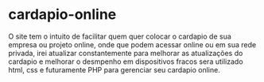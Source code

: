 # cardapio-online
O site tem o intuito de facilitar quem quer colocar o cardapio de sua empresa ou projeto online, onde que podem acessar online ou em sua rede privada, irei atualizar constantemente  para melhorar as atualizações do cardapio e melhorar o desmpenho em dispositivos fracos sera utilizado html, css e futuramente PHP para gerenciar seu cardapio online.
